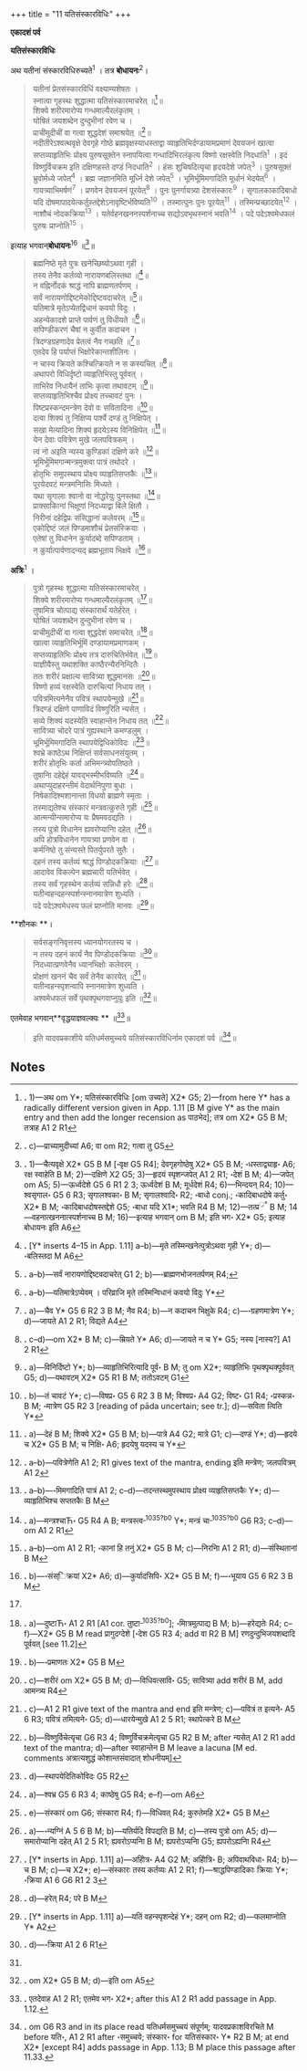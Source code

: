 +++
title = "11 यतिसंस्कारविधिः"
+++


**एकादशं पर्व**

**यतिसंस्कारविधिः**

अथ यतीनां संस्कारविधिरुच्यते<sup>1</sup> । तत्र **बोधायनः**<sup>2</sup>।  
> यतीनां प्रेतसंस्कारविधिं वक्ष्याम्यशेषतः ।  
> स्नात्वा गृहस्थः शुद्धात्मा यतिसंस्कारमाचरेत् ॥[^1]॥  
> शिक्ये शरीरमारोप्य गन्धमाल्यैरलंकृतम् ।  
> घोषितं जयशब्देन दुन्दुभीनां रवेण च ।  
> प्राचीमुदीचीं वा गत्वा शुद्धदेशं समाश्रयेत् ॥[^2]॥  
> नदीतीरेऽश्वत्थवृक्षे देवगृहे गोष्ठे ब्रह्मवृक्षस्याधस्ताद्वा व्याहृतिभिर्दण्डायामप्रमाणं देवयजनं खात्वा सप्तव्याहृतिभिः प्रोक्ष्य पुरुषसूक्तेन स्नापयित्वा गन्धादिभिरलंकृत्य विष्णो रक्षस्वेति निदधाति<sup>1</sup> । इदं विष्णुर्विचक्रम इति दक्षिणहस्ते दण्डं निदधाति<sup>2</sup> । हंसः शुचिषदित्यृचा हृदयदेशे जपेत्<sup>3</sup> । पुरुषसूक्तं भ्रुवोर्मध्ये जपेत्<sup>4</sup> । ब्रह्म जज्ञानमिति मूर्ध्नि देशे जपेत्<sup>5</sup> । भूमिर्भूमिमगादिति मूर्धानं भेदयेत्<sup>6</sup> । गायत्र्याभिमर्षणं<sup>7</sup> । प्रणवेन देवयजनं पूरयेत्<sup>8</sup> । पुनः पुनर्गायत्र्या देशसंस्कारः<sup>9</sup> । सृगालकाकादिबाधो यदि दोषमापादयेत्कर्तुस्तद्देशेऽनावृष्टिर्भविष्यति<sup>10</sup> । तस्मात्पुनः पुनः पूरयेत्<sup>11</sup> । तस्मिन्प्रच्छादयेत्<sup>12</sup> । नाशौचं नोदकक्रिया<sup>13</sup> । यतेर्वहनखननस्पर्शनाच्च सद्योऽवभृथस्नानं भवति<sup>14</sup> । पदे पदेऽश्वमेधफलं पुरुषः प्राप्नोति<sup>15</sup> ।

इत्याह भगवान्**बोधायनः**<sup>16</sup> ॥[^3]॥  
> ब्रह्मनिष्ठे मृते पुत्रः खनेच्छिष्योऽथवा गृही ।  
> तस्य तेनैव कर्तव्यो नारायणबलिस्तथा ॥[^4]॥  
> न वह्निर्नोदकं श्राद्धं नापि ब्राह्मणतर्पणम् ।  
> सर्वं नारायणोद्दिष्टमेकोद्दिष्टवदाचरेत् ॥[^5]॥  
> यतिमात्रे मृतेऽप्येतद्विधानं कवयो विदुः ।  
> अहन्येकादशे प्राप्ते पार्वणं तु विधीयते ॥[^6]॥  
> सपिण्डीकरणं चैषां न कुर्वीत कदाचन ।  
> त्रिदण्डग्रहणादेव प्रेतत्वं नैव गच्छति ॥[^7]॥  
> एतदेव हि पर्याप्तं भिक्षोरेकान्तशीलिनः ।  
> न चास्य क्रियते कश्चित्क्रियते न स कस्यचित् ॥[^8]॥  
> अथापरो विधिर्दृष्टो व्याहृतिभिस्तु पूर्ववत् ।  
> ताभिरेव निधायैनं ताभिः कृत्वा तथावटम् ॥[^9]॥  
> सप्तव्याहृतिभिश्चैव प्रोक्ष्य तच्चावटं पुनः ।  
> पिष्टप्रस्कन्दमन्त्रेण देवो वः सवितादिना ॥[^10]॥  
> दत्वा शिक्यं तु निक्षिप्य पार्श्वे दण्डं तु निक्षिपेत् ।  
> सखा मेत्यादिना शिक्यं हृदयेऽस्य विनिक्षिपेत् ॥[^11]॥  
> येन देवाः पवित्रेण मुखे जलपवित्रकम् ।  
> त्वं नो अइति न्यस्य कुण्डिकां दक्षिणे करे ॥[^12]॥  
> भूमिर्भूमिमगान्मन्त्रमुक्त्वा पात्रं तथोदरे ।  
> होतृभिः समुपस्थाय प्रोक्ष्य व्याहृतिसप्तकैः ॥[^13]॥  
> पूरयेदवटं मन्त्रमनिासिः मिध्यते ।  
> यथा सृगालाः श्वानो वा नोद्धरेयुः पुनस्तथा ॥[^14]॥  
> प्राक्साकिानां भिक्षूणां निदध्याद्वा बिले क्षितौ ।  
> निरीनां दहेद्विप्रः संसिद्धानां कलेवरम् ॥[^15]॥  
> एकोद्दिष्टं जलं पिण्डमाशौचं प्रेतसंस्क्रियाः ।  
> एतेषां तु विधानेन कुर्यादब्दे सपिण्डताम् ।  
> न कुर्यात्पार्वणादन्यद् ब्रह्मभूताय भिक्षवे ॥[^16]॥

**अत्रिः**<sup>1</sup> ।  
> पुत्रो गृहस्थः शुद्धात्मा यतिसंस्कारमाचरेत् ।  
> शिक्ये शरीरमारोप्य गन्धमाल्यैरलंकृतम् ॥[^17]॥  
> तुषामित्र चोत्पाद्य संस्कारार्थं यतेर्हरेत् ।  
> घोषितं जयशब्देन दुन्दुभीनां रवेण च ।  
> प्राचीमुदीचीं वा गत्वा शुद्धदेशं समाचरेत् ॥[^18]॥  
> खात्वा व्याहृतिभिर्भूमिं दण्डायामप्रमाणकम् ।  
> सप्तव्याहृतिभिः प्रोक्ष्य तत्र दारुचितिर्भवेत् ॥[^19]॥  
> याज्ञीयैस्तु यथाशक्ति काष्ठैरन्यैरनिन्दितैः ।  
> ततः शरीरं प्रक्षाल्य सावित्र्या शुद्धमानसः ॥[^20]॥  
> विष्णो हव्यं रक्षस्वेति दारुचित्यां निधाय तत् ।  
> पवित्रमित्यनेनैव पवित्रं स्थापयेन्मुखे ॥[^21]॥  
> त्रिदण्डं दक्षिणे पाणाविदं विष्णुरिति न्यसेत् ।  
> सव्ये शिक्यं यदस्येति स्वाहान्तेन निधाय तत् ॥[^22]॥  
> सावित्र्या चोदरे पात्रं गुह्यस्थाने कमण्डलुम् ।  
> भूमिर्भूमिमगादिति स्थापयेद्विधिकोविदः ॥[^23]॥  
> श्वभ्रे काष्ठेऽथ निक्षिप्तं सर्वसाधनसंयुतम् ।  
> शरीरं होतृभिः कर्ता अभिमन्त्र्योपतिष्ठते ।  
> तुषानिा दहेद्देहं यावद्भस्मीभविष्यति ॥[^24]॥  
> अथाप्युदाहरन्तीमं वेदार्थनिपुणा बुधाः ।  
> निषेकादिश्मशानान्ता विधयो ब्राह्मणे स्मृताः ।  
> तस्माद्यतेश्च संस्कारं मन्त्रवत्कुरुते गृही ॥[^25]॥  
> आत्मन्यीन्समारोप्य यः प्रैषमवदद्यतिः ।  
> तस्य पुत्रो विधानेन ह्यवरोप्यानिा दहेत् ॥[^26]॥  
> अपि होत्रविधानेन गायत्र्या प्रणवेन वा ।  
> कर्मनिष्ठे तु संन्यस्ते पितर्युपरते सुतैः ।  
> दहनं तस्य कर्तव्यं श्राद्धं पिण्डोदकक्रियाः ॥[^27]॥  
> आदावेव विकल्पेन ब्रह्मचारी यतिर्भवेत् ।  
> तस्य सर्वं गृहस्थेन कर्तव्यं सन्निधौ हरेः ॥[^28]॥  
> यतीन्वहन्दहन्स्पर्शन्स्नानमात्रेण शुध्यति ।  
> पदे पदेऽश्वमेधस्य फलं प्राप्नोति मानवः ॥[^29]॥

**शौनकः **।  
> सर्वसङ्गनिवृत्तस्य  ध्यानयोगरतस्य च ।  
> न तस्य दहनं कार्यं नैव पिण्डोदकक्रियाः ॥[^30]॥  
> निदध्यात्प्रणवेनैव ध्यानभिक्षोः कलेवरम् ।  
> प्रोक्षणं खननं चैव सर्वं तेनैव कारयेत् ॥[^31]॥  
> यतीन्वहन्स्पृशन्वापि स्नानमात्रेण शुध्यति ।  
> अश्वमेधफलं सर्वे पृथक्पृथगवाप्नुयुः इति ॥[^32]॥

एतमेवाह भगवान्**वृद्धयाज्ञवल्क्यः ** ॥[^33]॥

> इति यादवप्रकाशीये यतिधर्मसमुच्चये यतिसंस्कारविधिर्नाम एकादशं पर्व ॥[^34]॥


<!-- Footnotes themselves at the bottom. -->
## Notes

[^1]:
    **.**  1)—अथ om Y*; यतिसंस्कारविधिः [om उच्यते] X2* G5;  2)—from here Y* has a radically different version given in App. 1.11 [B M give Y* as the main entry and then add the longer recension as पाठभेद]; तत्र om X2* G5 B M; तत्राह A1 2 R1

[^2]:
    **.**  c)—प्राच्यामुदीच्यां A6; वा om R2; गत्वा तु G5

[^3]:
    **.**  1)—चैत्यवृक्षे X2* G5 B M [॰वृक्ष G5 R4]; देवगृहगोष्ठेषु X2* G5 B M; ॰धस्ताद्व्याहृ॰ A6; रक्ष स्वाहेति B M;  2)—दक्षिणे X2 G5;  3)—हृदयं स्पृशन्जपेत् A1 2 R1; ॰देशं B M;  4)—जपेत् om A5;  5)—ऊर्ध्वदेशे G5 6 R1 2 3; ऊर्ध्वदेशं B M; मूर्धदेशं R4;  6)—भिन्दयन् R4;  10)—श्वसृगाल॰ G5 6 R3; सृगालश्वका॰ B M; सृगालश्वादि॰ R2; ॰बाधो conj.; ॰कादिबाधदोषे कर्तु॰ X2* B M; ॰कादिबाधदोषस्तद्देशे G5; ॰बाधा यदि X1*; भवति R4 B M;  12)—तत्प्र<sup>्र°</sup> B M;  14—वहनात्खननात्स्पर्शनाच्च B M;  16)—इत्याह भगवान् om B M; इति भग॰ X2* G5; इत्याह बोधायनः इति A6

[^4]:
    **.**  [Y* inserts 4–15 in App. 1.11] a–b)—मृते तस्मिन्खनेत्पुत्रोऽथवा गृही Y*; d)—॰बलिस्तदा M A6

[^5]:
    **.**  a–b)—सर्वं नारायणोद्दिष्टवदाचरेत् G1 2;  b)—॰ब्राह्मणभोजनतर्पणम् R4;

[^6]:
    **.**  a–b)—यतिमात्रेऽप्येवम् । परिव्राजि मृते तस्मिन्विधानं कवयो विदुः Y*

[^7]:
    **.**  a)—चैव Y* G5 6 R2 3 B M; नैव R4;  b)—न कदाचन भिक्षुके R4;  c)—॰ग्रहणमात्रेण Y*;  d)—जायते A1 2 R1; विद्यते A4

[^8]:
    **.**  c–d)—om X2* B M;  c)—म्रियते Y* A6;  d)—जायते न च Y* G5; नस्य [नास्य?] A1 2 R1

[^9]:
    **.**  a)—विनिर्दिष्टो Y*;  b)—व्याहृतिभिरित्यादि पूर्व॰ B M; तु om X2*; व्याहृतिभिः पृथक्पृथक्पूर्ववत् G5;  d)—यथावटम् X2* G5 R1 B M; ततोऽवटम् G1

[^10]:
    **.**  b)—तं चावटं Y*;  c)—विषप्र॰ G5 6 R2 3 B M; विश्वप्र॰ A4 G2; विष्ट॰ G1 R4; ॰प्रस्कन्न॰ B M; ॰मात्रेण G5 R2 3 [reading of pāda uncertain; see tr.];  d)—सविता त्विति Y*

[^11]:
    **.**  a)—देहं B M; शिक्ये X2* G5 B M;  b)—पात्रे A4 G2; मात्रे G1;  c)—दण्डं Y*;  d)—हृदये च X2* G5 B M; च निक्षि॰ A6; हृदयेषु यदस्य च Y*

[^12]:
    **.**  a–b)—पवित्रेणेति A1 2; R1 gives text of the mantra, ending इति मन्त्रेण; जलपवित्रम् A1 2

[^13]:
    **.**  a–b)—॰मिमगादिति पात्रं A1 2;  c–d)—तदन्तस्थमुपस्थाय प्रोक्ष्य व्याहृतिसप्तकैः Y*;  d)—व्याहृतिभिश्च सप्ततकैः B M

[^14]:
    **.**  a)—मन्त्रश्चाЋ॰ G5 R4 A B; मन्त्रस्त्व<sup>_1035?b0</sup> Y*; मन्त्रं चा<sup>_1035?b0</sup> G6 R3;  c–d)—om A1 2 R1

[^15]:
    **.**  a–b)—om A1 2 R1; ॰कानां हि तनुं X2* G5 B M;  c)—निरनिा A1 2 R1;  d)—संस्थितानां B M

[^16]:
    **.**  b)—॰संस्िक्रयां X2* A6; d)—कुर्यादसिपि॰ X2* G5 B M; f)—॰भूयाय G5 6 R2 3 B M

[^17]:

[^18]:
    **.**  a)—दुष्टाЋ॰ A1 2 R1 [A1 cor. तुष्टा<sup>_1035?b0</sup>]; ॰मिात्रमुत्पाद्य B M;  b)—हरेद्यतेः R4;  c–f)—X2* G5 B M read प्रागुदग्देशे [॰देश G5 R3 4; add वा R2 B M]  रणदुन्दुभिजयशब्दादि पूर्ववत् [see 11.2]

[^19]:
    **.**  b)—॰प्रमाणतः X2* G5 B M

[^20]:
    **.**  c)—शरीरं om X2* G5 B M;  d)—विधिवत्सावि॰ G5; सावित्र्या add शरीरं B M, add आमन्त्र्य R4

[^21]:
    **.**  c)—A1 2 R1 give text of the mantra and end इति मन्त्रेण;  c)—पवित्रं त इत्यने॰ A5 6 R3; पवित्रं तमित्यने॰ G5;  d)—धारयेन्मुखे A1 2 5 R1; स्थापेत्करे B M

[^22]:
    **.**  b)—विष्णुर्विचेत्यृचा G6 R3 4; विष्णुर्विचक्रमेत्यृचा G5 R2 B M; after न्यसेत् A1 2 R1 add text of the mantra;  d)—after स्वाहान्तेन B M leave a lacuna [M ed. comments अत्रात्यशुद्धं कोशान्तसंवादात् शोधनीयम्]

[^23]:
    **.**  d)—स्थापयेदितिकोविदः G5 R2

[^24]:
    **.**  a)—श्वभ्र G5 6 R3 4; काष्ठेषु G5 R4;  e–f)—om A6

[^25]:
    **.**  e)—संस्कारं om G6; संस्कारा R4;  f)—विधिवत् R4; कुरुतेमहि X2* G5 B M

[^26]:
    **.**  a)—॰न्यग्निं A 5 6 B M;  b)—यतिर्यदि विपद्यति B M;  c)—तस्य पुत्रो om A5;  d)—समारोप्यानिा दहेत् A1 2 5 R1;  ह्यवरोऽप्यनिा B M; ह्यपरोऽप्यनिा G5; ह्यपरोऽह्यनिा R4

[^27]:
    **.**  [Y* inserts in App. 1.11]  a)—अहिोत्र॰ A4 G2 M; अहिोत्रि॰ B; अपिवाथविधा॰ R4;  b)—च B M;  c)—च X2*;  e)—संस्कारः तस्य कर्तव्यः A1 2 R1;  f)—श्राद्धपिण्डादिकाः क्रियाः Y*; ॰क्रिया A1 6 G6 R1 2 3

[^28]:
    **.**  d)—हरेत् R4; परे B M

[^29]:
    **.**  [Y* inserts in App. 1.11]  a)—यतिं वहन्स्पृशन्देहं Y*; दहन् om R2;  d)—फलमाप्नोति Y* A2

[^30]:
    **.**  d)—॰क्रिया A1 2 6 R1

[^31]:

[^32]:
    **.**  om X2* G5 B M;  d)—इति om A5

[^33]:
    **.**  एतदेवाह A1 2 R1; एतमेव भग॰ X2*;  after this A1 2 R1 add passage in App. 1.12.

[^34]:
    **.**  om G6 R3 and in its place read यतिधर्मसमुच्चयं संपूर्णम्; यादवप्रकाशविरचिते M before यति॰, A1 2 R1 after ॰समुच्चये;  संस्कार॰ for यतिसंस्कार॰ Y* R2  B M;  at end X2* [except R4] adds passage in App. 1.13; B M place this passage after 11.33.
